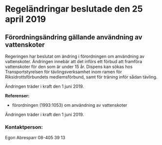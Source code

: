 # Regeländringar beslutade den 25 april 2019

## Förordningsändring gällande användning av vattenskoter

Regeringen har beslutat om ändring i förordningen om användning av vattenskoter. Ändringen innebär att det införs ett förbud att framföra vattenskoter för den som är under 15 år. Dispens kan sökas hos Transportstyrelsen för tävlingsverksamhet inom ramen för Riksidrottsförbundets medlemsförbund, samt för träning inför sådan tävling.

Ändringen träder i kraft den 1 juni 2019\.

**Referenser:**

* förordningen (1993:1053\) om användning av vattenskoter

Ändringen träder i kraft den 1 juni 2019\.

### Kontaktperson:

Egon Abresparr 08\-405 39 13
